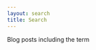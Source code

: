 ```yaml
---
layout: search
title: Search
---
```

Blog posts including the term <kbd id="search-query"></kbd>
<ul id="search-results"></ul>
